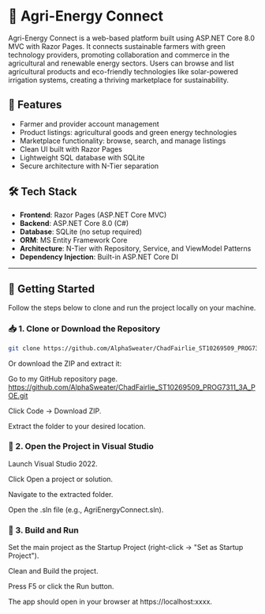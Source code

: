 # 🌿 Agri-Energy Connect

Agri-Energy Connect is a web-based platform built using ASP.NET Core 8.0 MVC with Razor Pages. It connects sustainable farmers with green technology providers, promoting collaboration and commerce in the agricultural and renewable energy sectors. Users can browse and list agricultural products and eco-friendly technologies like solar-powered irrigation systems, creating a thriving marketplace for sustainability.

## 🚀 Features

- Farmer and provider account management
- Product listings: agricultural goods and green energy technologies
- Marketplace functionality: browse, search, and manage listings
- Clean UI built with Razor Pages
- Lightweight SQL database with SQLite
- Secure architecture with N-Tier separation

## 🛠️ Tech Stack

- **Frontend**: Razor Pages (ASP.NET Core MVC)
- **Backend**: ASP.NET Core 8.0 (C#)
- **Database**: SQLite (no setup required)
- **ORM**: MS Entity Framework Core
- **Architecture**: N-Tier with Repository, Service, and ViewModel Patterns
- **Dependency Injection**: Built-in ASP.NET Core DI

---

## 🧪 Getting Started

Follow the steps below to clone and run the project locally on your machine.

### 📥 1. Clone or Download the Repository

```bash
git clone https://github.com/AlphaSweater/ChadFairlie_ST10269509_PROG7311_3A_POE.git
```

Or download the ZIP and extract it:

Go to my GitHub repository page. https://github.com/AlphaSweater/ChadFairlie_ST10269509_PROG7311_3A_POE.git

Click Code → Download ZIP.

Extract the folder to your desired location.

### 🧰 2. Open the Project in Visual Studio
Launch Visual Studio 2022.

Click Open a project or solution.

Navigate to the extracted folder.

Open the .sln file (e.g., AgriEnergyConnect.sln).

### 🔧 3. Build and Run
Set the main project as the Startup Project (right-click → "Set as Startup Project").

Clean and Build the project.

Press F5 or click the Run button.

The app should open in your browser at https://localhost:xxxx.
